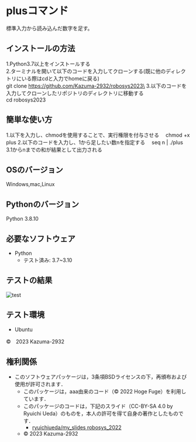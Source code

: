 # plusコマンド
標準入力から読み込んだ数字を足す。

## インストールの方法
1.Python3.7以上をインストールする\
2.ターミナルを開いて以下のコードを入力してクローンする\(既に他のディレクトリにいる際はcdと入力でhomeに戻る)\
 git clone https://github.com/Kazuma-2932/robosys2023\
3.以下のコードを入力してクローンしたリポジトリのディレクトリに移動する\
 cd robosys2023

## 簡単な使い方
1.以下を入力し、chmodを使用することで、実行権限を付与させる
　chmod +x plus
2.以下のコードを入力し、1から足したい数nを指定する
　seq n | ./plus
3.1からnまでの和が結果として出力される

## OSのバージョン
Windows,mac,Linux

## Pythonのバージョン
Python 3.8.10

## 必要なソフトウェア
* Python
  * テスト済み: 3.7~3.10

## テストの結果
![test](https://github.com/Kazuma-2932/robosys2023/actions/workflows/test.yml/badge.svg)

## テスト環境
* Ubuntu

©　2023 Kazuma-2932

## 権利関係
* このソフトウェアパッケージは，3条項BSDライセンスの下，再頒布および使用が許可されます．
  * このパッケージは，aaa由来のコード（© 2022 Hoge Fuge）を利用しています．
  * このパッケージのコードは，下記のスライド（CC-BY-SA 4.0 by Ryuichi Ueda）のものを，本人の許可を得て自身の著作としたものです．
      * [ryuichiueda/my_slides robosys_2022](https://github.com/ryuichiueda/my_slides/tree/master/robosys_2022)
  * © 2023 Kazuma-2932
